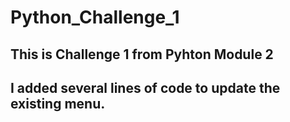 # Python_Challenge_1

## This is Challenge 1 from Pyhton Module 2 

## I added several lines of code to update the existing menu. 